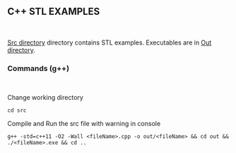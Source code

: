 ## C++ STL EXAMPLES

<br/>

[Src directory](https://github.com/MSanjaySharma/STL-CONCEPTS/tree/master/src) directory contains STL examples. Executables are in [Out directory](https://github.com/MSanjaySharma/STL-CONCEPTS/tree/master/out).

### Commands (g++)

<br/>

Change working directory

```
cd src
```

Compile and Run the src file with warning in console

```
g++ -std=c++11 -O2 -Wall <fileName>.cpp -o out/<fileName> && cd out && ./<fileName>.exe && cd ..
```
